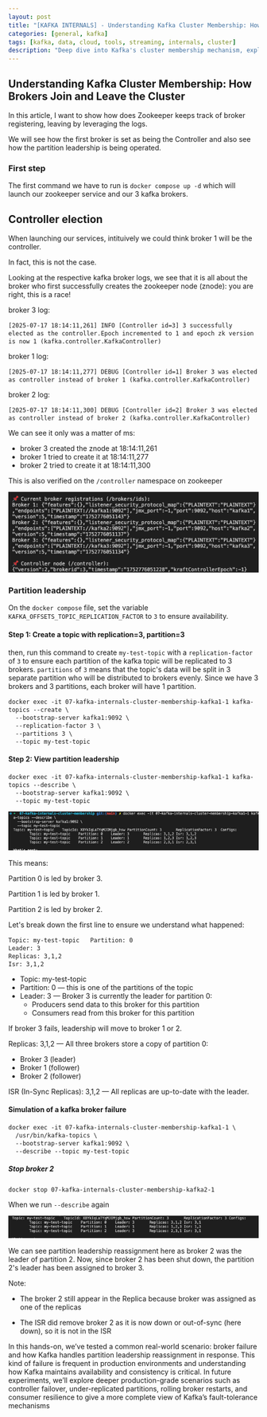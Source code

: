 ```yaml
---
layout: post
title: "[KAFKA INTERNALS] - Understanding Kafka Cluster Membership: How Brokers Join and Leave the Cluster"
categories: [general, kafka]
tags: [kafka, data, cloud, tools, streaming, internals, cluster]
description: "Deep dive into Kafka's cluster membership mechanism, exploring how brokers register, maintain heartbeats, and handle failures in both ZooKeeper and KRaft modes"
---
```


## Understanding Kafka Cluster Membership: How Brokers Join and Leave the Cluster

In this article, I want to show how does Zookeeper keeps track of broker registering, leaving by leveraging the logs.

We will see how the first broker is set as being the Controller and also see how the partition leadership is being operated.

### First step

The first command we have to run is `docker compose up -d` which will launch our zookeeper service and our 3 kafka brokers.

## Controller election

When launching our services, intituively we could think broker 1 will be the controller.

In fact, this is not the case.

Looking at the respective kafka broker logs, we see that it is all about the broker who first successfully creates the zookeeper node (znode): you are right, this is a race!

broker 3 log:

```
[2025-07-17 18:14:11,261] INFO [Controller id=3] 3 successfully elected as the controller.Epoch incremented to 1 and epoch zk version is now 1 (kafka.controller.KafkaController)
```

broker 1 log:

```
[2025-07-17 18:14:11,277] DEBUG [Controller id=1] Broker 3 was elected as controller instead of broker 1 (kafka.controller.KafkaController)
```

broker 2 log:

```
[2025-07-17 18:14:11,300] DEBUG [Controller id=2] Broker 3 was elected as controller instead of broker 2 (kafka.controller.KafkaController)
```

We can see it only was a matter of ms:

- broker 3 created the znode at 18:14:11,261
- broker 1 tried to create it at 18:14:11,277
- broker 2 tried to create it at 18:14:11,300

This is also verified on the `/controller` namespace on zookeeper

<img src="/assets/media/17-07-cluster-membership/monitor-py.png">

### Partition leadership

On the `docker compose` file, set the variable `KAFKA_OFFSETS_TOPIC_REPLICATION_FACTOR` to `3` to ensure availability.

#### Step 1: Create a topic with replication=3, partition=3

then, run this command to create `my-test-topic` with a `replication-factor` of `3` to ensure each partition of the kafka topic will be replicated to 3 brokers.
`partitions` of `3` means that the topic's data will be split in 3 separate partition who will be distributed to brokers evenly. Since we have 3 brokers and 3 partitions, each broker will have 1 partition.

```
docker exec -it 07-kafka-internals-cluster-membership-kafka1-1 kafka-topics --create \
  --bootstrap-server kafka1:9092 \
  --replication-factor 3 \
  --partitions 3 \
  --topic my-test-topic
```

#### Step 2: View partition leadership

```
docker exec -it 07-kafka-internals-cluster-membership-kafka1-1 kafka-topics --describe \
  --bootstrap-server kafka1:9092 \
  --topic my-test-topic
```

<img src="/assets/media/17-07-cluster-membership/07-kafka-leadership-partitions.png">

This means:

Partition 0 is led by broker 3.

Partition 1 is led by broker 1.

Partition 2 is led by broker 2.

Let's break down the first line to ensure we understand what happened:

```
Topic: my-test-topic   Partition: 0
Leader: 3
Replicas: 3,1,2
Isr: 3,1,2
```

- Topic: my-test-topic
- Partition: 0 — this is one of the partitions of the topic
- Leader: 3 — Broker 3 is currently the leader for partition 0:
  - Producers send data to this broker for this partition
  - Consumers read from this broker for this partition

If broker 3 fails, leadership will move to broker 1 or 2.

Replicas: 3,1,2 — All three brokers store a copy of partition 0:

- Broker 3 (leader)
- Broker 1 (follower)
- Broker 2 (follower)

ISR (In-Sync Replicas): 3,1,2 — All replicas are up-to-date with the leader.

#### Simulation of a kafka broker failure

```
docker exec -it 07-kafka-internals-cluster-membership-kafka1-1 \
  /usr/bin/kafka-topics \
  --bootstrap-server kafka1:9092 \
  --describe --topic my-test-topic
```

##### Stop broker 2

`docker stop 07-kafka-internals-cluster-membership-kafka2-1`

When we run `--describe` again

<img src="/assets/media/17-07-cluster-membership/07-kafka-broker-failure.png">

We can see partition leadership reassignment here as broker 2 was the leader of partition 2.
Now, since broker 2 has been shut down, the partition 2's leader has been assigned to broker 3.

Note:

- The broker 2 still appear in the Replica because broker was assigned as one of the replicas

- The ISR did remove broker 2 as it is now down or out-of-sync (here down), so it is not in the ISR

In this hands-on, we’ve tested a common real-world scenario: broker failure and how Kafka handles partition leadership reassignment in response. This kind of failure is frequent in production environments and understanding how Kafka maintains availability and consistency is critical. In future experiments, we’ll explore deeper production-grade scenarios such as controller failover, under-replicated partitions, rolling broker restarts, and consumer resilience to give a more complete view of Kafka’s fault-tolerance mechanisms
